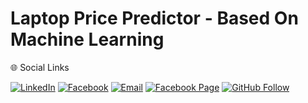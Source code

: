 
<h1>Laptop Price Predictor - Based On Machine Learning</h1>
</hr>
🌐 Social Links

[![LinkedIn](https://img.shields.io/badge/LinkedIn-%230077B5.svg?logo=linkedin&logoColor=white)](https://www.linkedin.com/in/tanjim-hasan-masum-46907522b/)
[![Facebook](https://img.shields.io/badge/Facebook-%231877F2.svg?logo=facebook&logoColor=white)](https://www.facebook.com/tanjimhasan.masum.73/)
[![Email](https://img.shields.io/badge/Email-D14836?logo=gmail&logoColor=white)](https://mail.google.com/mail/?view=cm&fs=1&to=masumtanjimhasan@gmail.com)
[![Facebook Page](https://img.shields.io/badge/Facebook%20Page-%231877F2.svg?logo=facebook&logoColor=white)](https://www.facebook.com/tanjimhasan.masum.73/)
[![GitHub Follow](https://img.shields.io/badge/GitHub-Follow%20Me-black?logo=github&logoColor=white)](https://github.com/masumtanjim7)

